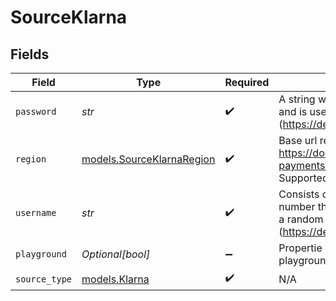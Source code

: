 # SourceKlarna


## Fields

| Field                                                                                                                                                                | Type                                                                                                                                                                 | Required                                                                                                                                                             | Description                                                                                                                                                          |
| -------------------------------------------------------------------------------------------------------------------------------------------------------------------- | -------------------------------------------------------------------------------------------------------------------------------------------------------------------- | -------------------------------------------------------------------------------------------------------------------------------------------------------------------- | -------------------------------------------------------------------------------------------------------------------------------------------------------------------- |
| `password`                                                                                                                                                           | *str*                                                                                                                                                                | :heavy_check_mark:                                                                                                                                                   | A string which is associated with your Merchant ID and is used to authorize use of Klarna's APIs (https://developers.klarna.com/api/#authentication)                 |
| `region`                                                                                                                                                             | [models.SourceKlarnaRegion](../models/sourceklarnaregion.md)                                                                                                         | :heavy_check_mark:                                                                                                                                                   | Base url region (For playground eu https://docs.klarna.com/klarna-payments/api/payments-api/#tag/API-URLs). Supported 'eu', 'us', 'oc'                               |
| `username`                                                                                                                                                           | *str*                                                                                                                                                                | :heavy_check_mark:                                                                                                                                                   | Consists of your Merchant ID (eid) - a unique number that identifies your e-store, combined with a random string (https://developers.klarna.com/api/#authentication) |
| `playground`                                                                                                                                                         | *Optional[bool]*                                                                                                                                                     | :heavy_minus_sign:                                                                                                                                                   | Propertie defining if connector is used against playground or production environment                                                                                 |
| `source_type`                                                                                                                                                        | [models.Klarna](../models/klarna.md)                                                                                                                                 | :heavy_check_mark:                                                                                                                                                   | N/A                                                                                                                                                                  |